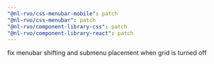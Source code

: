 ```yaml
---
"@nl-rvo/css-menubar-mobile": patch
"@nl-rvo/css-menubar": patch
"@nl-rvo/component-library-css": patch
"@nl-rvo/component-library-react": patch
---
```


fix menubar shifting and submenu placement when grid is turned off
